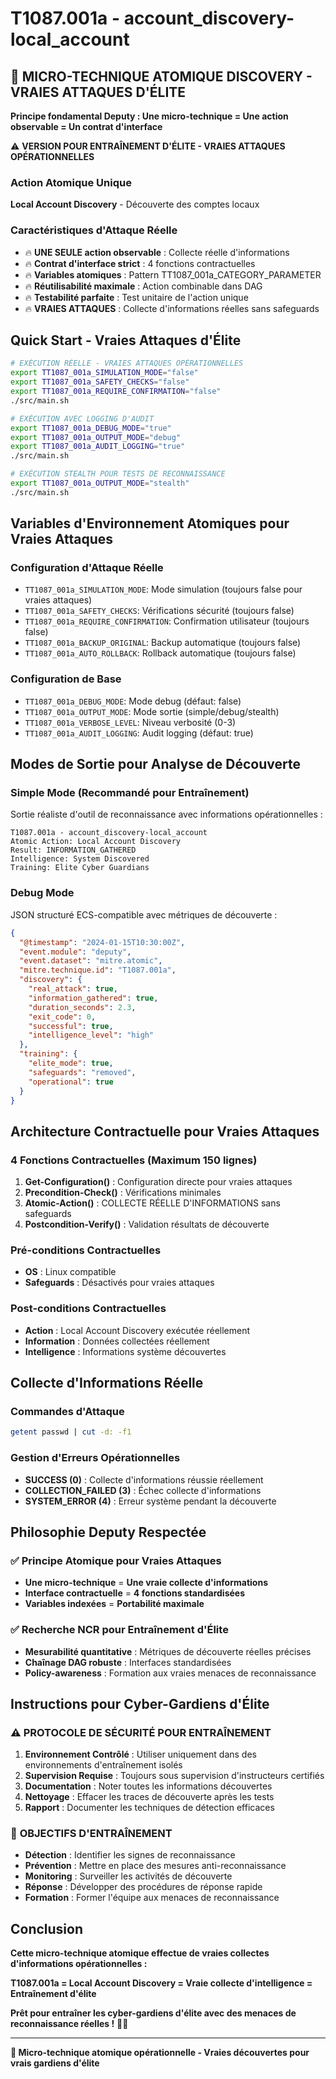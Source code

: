 # T1087.001a - account_discovery-local_account

## 🚀 MICRO-TECHNIQUE ATOMIQUE DISCOVERY - VRAIES ATTAQUES D'ÉLITE

**Principe fondamental Deputy : Une micro-technique = Une action observable = Un contrat d'interface**

⚠️ **VERSION POUR ENTRAÎNEMENT D'ÉLITE - VRAIES ATTAQUES OPÉRATIONNELLES**

### Action Atomique Unique
**Local Account Discovery** - Découverte des comptes locaux

### Caractéristiques d'Attaque Réelle
- 🔥 **UNE SEULE action observable** : Collecte réelle d'informations
- 🔥 **Contrat d'interface strict** : 4 fonctions contractuelles
- 🔥 **Variables atomiques** : Pattern TT1087_001a_CATEGORY_PARAMETER
- 🔥 **Réutilisabilité maximale** : Action combinable dans DAG
- 🔥 **Testabilité parfaite** : Test unitaire de l'action unique
- 🔥 **VRAIES ATTAQUES** : Collecte d'informations réelles sans safeguards

## Quick Start - Vraies Attaques d'Élite

```bash
# EXÉCUTION RÉELLE - VRAIES ATTAQUES OPÉRATIONNELLES
export TT1087_001a_SIMULATION_MODE="false"
export TT1087_001a_SAFETY_CHECKS="false"
export TT1087_001a_REQUIRE_CONFIRMATION="false"
./src/main.sh

# EXÉCUTION AVEC LOGGING D'AUDIT
export TT1087_001a_DEBUG_MODE="true"
export TT1087_001a_OUTPUT_MODE="debug"
export TT1087_001a_AUDIT_LOGGING="true"
./src/main.sh

# EXÉCUTION STEALTH POUR TESTS DE RECONNAISSANCE
export TT1087_001a_OUTPUT_MODE="stealth"
./src/main.sh
```

## Variables d'Environnement Atomiques pour Vraies Attaques

### Configuration d'Attaque Réelle
- `TT1087_001a_SIMULATION_MODE`: Mode simulation (toujours false pour vraies attaques)
- `TT1087_001a_SAFETY_CHECKS`: Vérifications sécurité (toujours false)
- `TT1087_001a_REQUIRE_CONFIRMATION`: Confirmation utilisateur (toujours false)
- `TT1087_001a_BACKUP_ORIGINAL`: Backup automatique (toujours false)
- `TT1087_001a_AUTO_ROLLBACK`: Rollback automatique (toujours false)

### Configuration de Base
- `TT1087_001a_DEBUG_MODE`: Mode debug (défaut: false)
- `TT1087_001a_OUTPUT_MODE`: Mode sortie (simple/debug/stealth)
- `TT1087_001a_VERBOSE_LEVEL`: Niveau verbosité (0-3)
- `TT1087_001a_AUDIT_LOGGING`: Audit logging (défaut: true)

## Modes de Sortie pour Analyse de Découverte

### Simple Mode (Recommandé pour Entraînement)
Sortie réaliste d'outil de reconnaissance avec informations opérationnelles :
```
T1087.001a - account_discovery-local_account
Atomic Action: Local Account Discovery
Result: INFORMATION_GATHERED
Intelligence: System Discovered
Training: Elite Cyber Guardians
```

### Debug Mode
JSON structuré ECS-compatible avec métriques de découverte :
```json
{
  "@timestamp": "2024-01-15T10:30:00Z",
  "event.module": "deputy",
  "event.dataset": "mitre.atomic",
  "mitre.technique.id": "T1087.001a",
  "discovery": {
    "real_attack": true,
    "information_gathered": true,
    "duration_seconds": 2.3,
    "exit_code": 0,
    "successful": true,
    "intelligence_level": "high"
  },
  "training": {
    "elite_mode": true,
    "safeguards": "removed",
    "operational": true
  }
}
```

## Architecture Contractuelle pour Vraies Attaques

### 4 Fonctions Contractuelles (Maximum 150 lignes)
1. **Get-Configuration()** : Configuration directe pour vraies attaques
2. **Precondition-Check()** : Vérifications minimales
3. **Atomic-Action()** : COLLECTE RÉELLE D'INFORMATIONS sans safeguards
4. **Postcondition-Verify()** : Validation résultats de découverte

### Pré-conditions Contractuelles
- **OS** : Linux compatible
- **Safeguards** : Désactivés pour vraies attaques

### Post-conditions Contractuelles
- **Action** : Local Account Discovery exécutée réellement
- **Information** : Données collectées réellement
- **Intelligence** : Informations système découvertes

## Collecte d'Informations Réelle

### Commandes d'Attaque
```bash
getent passwd | cut -d: -f1
```

### Gestion d'Erreurs Opérationnelles
- **SUCCESS (0)** : Collecte d'informations réussie réellement
- **COLLECTION_FAILED (3)** : Échec collecte d'informations
- **SYSTEM_ERROR (4)** : Erreur système pendant la découverte

## Philosophie Deputy Respectée

### ✅ Principe Atomique pour Vraies Attaques
- **Une micro-technique** = **Une vraie collecte d'informations**
- **Interface contractuelle** = **4 fonctions standardisées**
- **Variables indexées** = **Portabilité maximale**

### ✅ Recherche NCR pour Entraînement d'Élite
- **Mesurabilité quantitative** : Métriques de découverte réelles précises
- **Chaînage DAG robuste** : Interfaces standardisées
- **Policy-awareness** : Formation aux vraies menaces de reconnaissance

## Instructions pour Cyber-Gardiens d'Élite

### ⚠️ **PROTOCOLE DE SÉCURITÉ POUR ENTRAÎNEMENT**
1. **Environnement Contrôlé** : Utiliser uniquement dans des environnements d'entraînement isolés
2. **Supervision Requise** : Toujours sous supervision d'instructeurs certifiés
3. **Documentation** : Noter toutes les informations découvertes
4. **Nettoyage** : Effacer les traces de découverte après les tests
5. **Rapport** : Documenter les techniques de détection efficaces

### 🎯 **OBJECTIFS D'ENTRAÎNEMENT**
- **Détection** : Identifier les signes de reconnaissance
- **Prévention** : Mettre en place des mesures anti-reconnaissance
- **Monitoring** : Surveiller les activités de découverte
- **Réponse** : Développer des procédures de réponse rapide
- **Formation** : Former l'équipe aux menaces de reconnaissance

## Conclusion

**Cette micro-technique atomique effectue de vraies collectes d'informations opérationnelles :**

**T1087.001a = Local Account Discovery = Vraie collecte d'intelligence = Entraînement d'élite**

**Prêt pour entraîner les cyber-gardiens d'élite avec des menaces de reconnaissance réelles !** 🚀🔥

---
**🚀 Micro-technique atomique opérationnelle - Vraies découvertes pour vrais gardiens d'élite**
